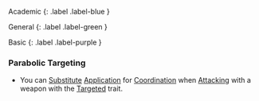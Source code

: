 Academic
{: .label .label-blue }

General
{: .label .label-green }

Basic
{: .label .label-purple }

### Parabolic Targeting

- You can [Substitute](Game/Core/Terminology#Substitute) [Application](Game/Core/Intelligence#Application) for [Coordination](Game/Core/Agility#Coordination) when [Attacking](Game/Core/Terminology#Attack) with a weapon with the [Targeted](Game/Core/Blocks/Targeted) trait.
